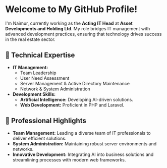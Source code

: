 # Welcome to My GitHub Profile!

I'm Naimur, currently working as the **Acting IT Head** at **Asset Developments and Holding Ltd**. My role bridges IT management with advanced development practices, ensuring that technology drives success in the real estate sector.

## 🔧 Technical Expertise

- **IT Management:**
  - Team Leadership
  - User Need Assessment
  - Server Management & Active Directory Maintenance
  - Network & System Administration
- **Development Skills:**
  - **Artificial Intelligence:** Developing AI-driven solutions.
  - **Web Development:** Proficient in PHP and Laravel.

## 💼 Professional Highlights

- **Team Management:** Leading a diverse team of IT professionals to deliver efficient solutions.
- **System Administration:** Maintaining robust server environments and networks.
- **Innovative Development:** Integrating AI into business solutions and streamlining processes with modern web frameworks.

